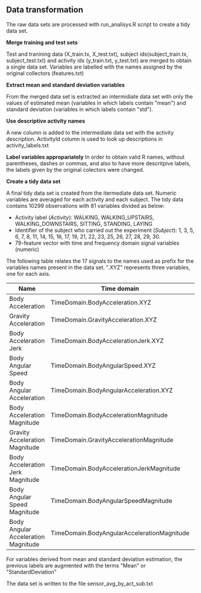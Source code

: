 Data transformation
-------------------
The raw data sets are processed with run_analisys.R script to create a tidy data set.

**Merge training and test sets**

Test and tranining data (X_train.tx, X_test.txt), subject ids(subject_train.tx, subject_test.txt) and activity ids (y_train.txt, y_test.txt) are merged to obtain a single data set. Variables are labelled with the names assigned by the original collectors (features.txt)

**Extract mean and standard deviation variables**

From the merged data set is extracted an intermidiate data set with only the values of estimated mean (variables in which labels contain "mean") and standard deviation (variables in which labels contain "std").

**Use descriptive activity names**

A new column is added to the intermediate data set with the activity description. ActivityId column is used to look up descriptions in activity_labels.txt

**Label variables appropariately**
In order to obtain valid R names, without parentheses, dashes or commas, and also to have more descritpive labels, the labels given by the original colectors were changed.

**Create a tidy data set**

A final tidy data set is created from the itermediate data set. Numeric variables are averaged for each activity and each subject. The tidy data contains 10299 observations with 81 variables divided as below:
- Activity label (*Activity*): WALKING, WALKING_UPSTAIRS, WALKING_DOWNSTAIRS, SITTING, STANDING, LAYING
- Identifier of the subject who carried out the experiment (*Subject*): 1, 3, 5, 6, 7, 8, 11, 14, 15, 16, 17, 19, 21, 22, 23, 25, 26, 27, 28, 29, 30.
- 79-feature vector with time and frequency domain signal variables (numeric)

The following table relates the 17 signals to the names used as prefix for the variables names present in the data set. ".XYZ" represents three variables, one for each axis. 

| Name                               | Time domain                                | Frequency domain                        |
| -----------------------------------|--------------------------------------------| ----------------------------------------|
| Body Acceleration                  | TimeDomain.BodyAcceleration.XYZ            | FrequencyDomain.BodyAcceleration.XYZ    |
| Gravity Acceleration               | TimeDomain.GravityAcceleration.XYZ         |                                         |
| Body Acceleration Jerk             | TimeDomain.BodyAccelerationJerk.XYZ        | FrequencyDomain.BodyAccelerationJerk.XYZ|
| Body Angular Speed                 | TimeDomain.BodyAngularSpeed.XYZ            | FrequencyDomain.BodyAngularSpeed.XYZ    |
| Body Angular Acceleration          | TimeDomain.BodyAngularAcceleration.XYZ     |
| Body Acceleration Magnitude        | TimeDomain.BodyAccelerationMagnitude       | FrequencyDomain.BodyAccelerationMagnitude|
| Gravity Acceleration Magnitude     | TimeDomain.GravityAccelerationMagnitude    |
| Body Acceleration Jerk Magnitude   | TimeDomain.BodyAccelerationJerkMagnitude   | FrequencyDomain.BodyAccelerationJerkMagnitude|
| Body Angular Speed Magnitude       | TimeDomain.BodyAngularSpeedMagnitude       | FrequencyDomain.BodyAngularSpeedMagnitude
| Body Angular Acceleration Magnitude| TimeDomain.BodyAngularAccelerationMagnitude| FrequencyDomain.BodyAngularAccelerationMagnitude|

For variables derived from mean and standard deviation estimation, the previous labels are augmented with the terms "Mean" or "StandardDeviation"

The data set is written to the file sensor_avg_by_act_sub.txt


